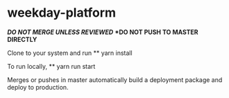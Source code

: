 # weekday-platform

**_DO NOT MERGE UNLESS REVIEWED_**
**\*DO NOT PUSH TO MASTER DIRECTLY**

Clone to your system and run
\*\* yarn install

To run locally,
\*\* yarn run start

Merges or pushes in master automatically build a deployment package and deploy to production.
